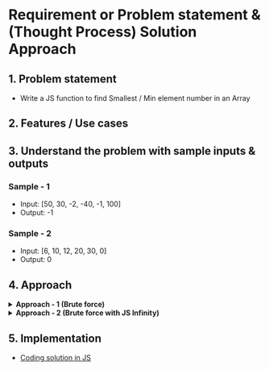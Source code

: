 # Requirement or Problem statement & (Thought Process) Solution Approach

## 1. Problem statement

- Write a JS function to find Smallest / Min element number in an Array

## 2. Features / Use cases

## 3. Understand the problem with sample inputs & outputs

### Sample - 1

- Input: [50, 30, -2, -40, -1, 100]
- Output: -1

### Sample - 2

- Input: [6, 10, 12, 20, 30, 0]
- Output: 0

## 4. Approach

<details>
  <summary><b>Approach - 1 (Brute force)</b></summary>

- Thought Process / Approach - one pass solution

  - Assume / assign First element as Smallest variable value
  - Use for loop to traverse the array elements
  - Loop each element (traverse / visit each element) & compare with Smallest variable condition checks & update Smallest variable
  - return Smallest variable value

- Dry run with sample examples

- Complexity
  - Time Complexity: O(n)
  - Space Complexity: O(1)

</details>

<details>
  <summary><b>Approach - 2 (Brute force with JS Infinity)</b></summary>

- Thought Process / Approach - one pass solution

  - Assume / assign Smallest value as Infinity (which is very largest number in Javascript)
  - Use for loop to traverse the array elements
  - Loop each element (traverse / visit each element) & compare with Smallest value condition checks & update Smallest variable
  - return Smallest variable value

- Dry run with sample examples

- Complexity
  - Time Complexity: O(n)
  - Space Complexity: O(1)

</details>

## 5. Implementation

- [Coding solution in JS](./index.js)
